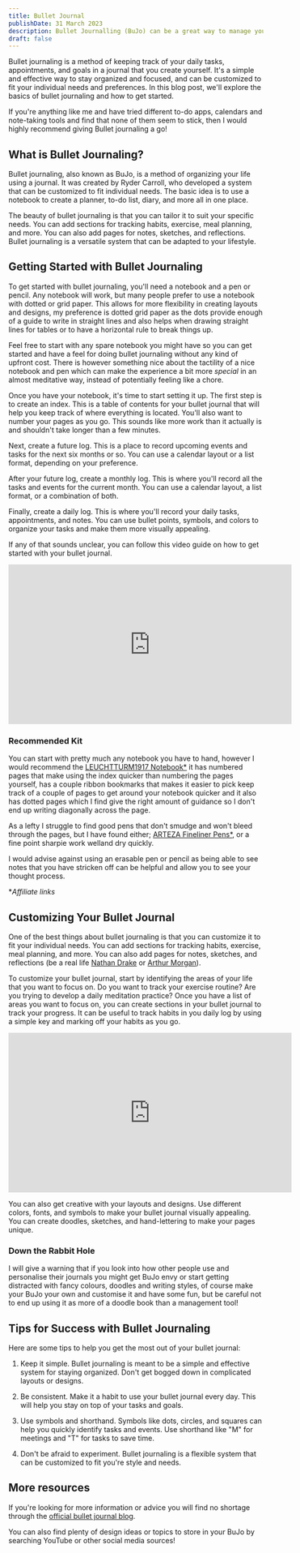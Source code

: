 ```yaml
---
title: Bullet Journal
publishDate: 31 March 2023
description: Bullet Journalling (BuJo) can be a great way to manage your time by planning for long term, short term and daily tasks
draft: false
---
```


Bullet journaling is a method of keeping track of your daily tasks, appointments, and goals in a journal that you create yourself. It's a simple and effective way to stay organized and focused, and can be customized to fit your individual needs and preferences. In this blog post, we'll explore the basics of bullet journaling and how to get started.

If you're anything like me and have tried different to-do apps, calendars and note-taking tools and find that none of them seem to stick, then I would highly recommend giving Bullet journaling a go!

## What is Bullet Journaling?

Bullet journaling, also known as BuJo, is a method of organizing your life using a journal. It was created by Ryder Carroll, who developed a system that can be customized to fit individual needs. The basic idea is to use a notebook to create a planner, to-do list, diary, and more all in one place.

The beauty of bullet journaling is that you can tailor it to suit your specific needs. You can add sections for tracking habits, exercise, meal planning, and more. You can also add pages for notes, sketches, and reflections. Bullet journaling is a versatile system that can be adapted to your lifestyle.

## Getting Started with Bullet Journaling

To get started with bullet journaling, you'll need a notebook and a pen or pencil. Any notebook will work, but many people prefer to use a notebook with dotted or grid paper. This allows for more flexibility in creating layouts and designs, my preference is dotted grid paper as the dots provide enough of a guide to write in straight lines and also helps when drawing straight lines for tables or to have a horizontal rule to break things up.

Feel free to start with any spare notebook you might have so you can get started and have a feel for doing bullet journaling without any kind of upfront cost. There is however something nice about the tactility of a nice notebook and pen which can make the experience a bit more *special* in an almost meditative way, instead of potentially feeling like a chore.

Once you have your notebook, it's time to start setting it up. The first step is to create an index. This is a table of contents for your bullet journal that will help you keep track of where everything is located. You'll also want to number your pages as you go. This sounds like more work than it actually is and shouldn't take longer than a few minutes.

Next, create a future log. This is a place to record upcoming events and tasks for the next six months or so. You can use a calendar layout or a list format, depending on your preference.

After your future log, create a monthly log. This is where you'll record all the tasks and events for the current month. You can use a calendar layout, a list format, or a combination of both.

Finally, create a daily log. This is where you'll record your daily tasks, appointments, and notes. You can use bullet points, symbols, and colors to organize your tasks and make them more visually appealing.

If any of that sounds unclear, you can follow this video guide on how to get started with your bullet journal.

<div class="youtube">
<iframe width="560" height="315" class="video" src="https://www.youtube.com/embed/fm15cmYU0IM" title="YouTube video player" frameborder="0" allow="accelerometer; autoplay; clipboard-write; encrypted-media; gyroscope; picture-in-picture; web-share" allowfullscreen></iframe>
</div>

### Recommended Kit

You can start with pretty much any notebook you have to hand, however I would recommend the [LEUCHTTURM1917 Notebook*](https://www.amazon.co.uk/LEUCHTTURM1917-329398-Notebook-Medium-numbered/dp/B00SBDN14K?th=1&linkCode=ll1&tag=&linkId=220e464ada94b70be4f5ebb6dbfb0f71&language=en_GB&ref_=as_li_ss_tl) it has numbered pages that make using the index quicker than numbering the pages yourself, has a couple ribbon bookmarks that makes it easier to pick keep track of a couple of pages to get around your notebook quicker and it also has dotted pages which I find give the right amount of guidance so I don't end up writing diagonally across the page.

As a lefty I struggle to find good pens that don't smudge and won't bleed through the pages, but I have found either; [ARTEZA Fineliner Pens*](https://www.amazon.co.uk/ARTEZA-Fineliner-Point-Markers-Black/dp/B078SFWNSP?crid=6LK5T43FKKCZ&keywords=arteza+pen&qid=1680260447&s=officeproduct&sprefix=arteza+pen%2Coffice-products%2C53&sr=1-7&linkCode=ll1&tag=mada360-21&linkId=107de22e34793948a3c388f8db9a1321&language=en_GB&ref_=as_li_ss_tl), or a fine point sharpie work welland dry quickly.

I would advise against using an erasable pen or pencil as being able to see notes that you have stricken off can be helpful and allow you to see your thought process.

**Affiliate links*

## Customizing Your Bullet Journal

One of the best things about bullet journaling is that you can customize it to fit your individual needs. You can add sections for tracking habits, exercise, meal planning, and more. You can also add pages for notes, sketches, and reflections (be a real life [Nathan Drake](https://www.eurogamer.net/drakes-top-journal-entries-according-to-the-uncharted-4-artist-who-drew-them) or [Arthur Morgan](https://preview.redd.it/4sgmrkloie131.png?width=390&format=png&auto=webp&v=enabled&s=8aef86509d54588b1a0f698569c70a64179ef26c)).

To customize your bullet journal, start by identifying the areas of your life that you want to focus on. Do you want to track your exercise routine? Are you trying to develop a daily meditation practice? Once you have a list of areas you want to focus on, you can create sections in your bullet journal to track your progress. It can be useful to track habits in you daily log by using a simple key and marking off your habits as you go.

<div class="youtube">
<iframe width="560" height="315" class="video" src="https://www.youtube.com/embed/K3KfPJRKPFw" title="YouTube video player" frameborder="0" allow="accelerometer; autoplay; clipboard-write; encrypted-media; gyroscope; picture-in-picture; web-share" allowfullscreen></iframe>
</div>

You can also get creative with your layouts and designs. Use different colors, fonts, and symbols to make your bullet journal visually appealing. You can create doodles, sketches, and hand-lettering to make your pages unique.

### Down the Rabbit Hole

I will give a warning that if you look into how other people use and personalise their journals you might get BuJo envy or start getting distracted with fancy colours, doodles and writing styles, of course make your BuJo your own and customise it and have some fun, but be careful not to end up using it as more of a doodle book than a management tool!

## Tips for Success with Bullet Journaling

Here are some tips to help you get the most out of your bullet journal:

1. Keep it simple. Bullet journaling is meant to be a simple and effective system for staying organized. Don't get bogged down in complicated layouts or designs.

2. Be consistent. Make it a habit to use your bullet journal every day. This will help you stay on top of your tasks and goals.

3. Use symbols and shorthand. Symbols like dots, circles, and squares can help you quickly identify tasks and events. Use shorthand like "M" for meetings and "T" for tasks to save time.

4. Don't be afraid to experiment. Bullet journaling is a flexible system that can be customized to fit you're style and needs.

## More resources

If you're looking for more information or advice you will find no shortage through the [official bullet journal blog](https://bulletjournal.com/blogs/bulletjournalist).

You can also find plenty of design ideas or topics to store in your BuJo by searching YouTube or other social media sources!
